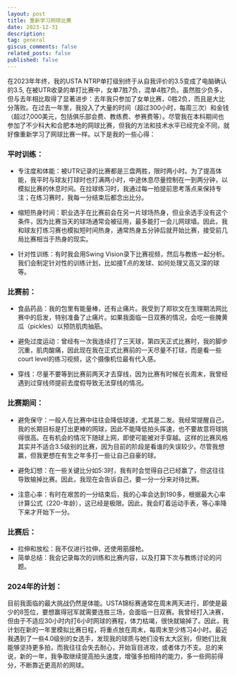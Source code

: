 ```yaml
---
layout: post
title: 重新学习网球比赛
date: 2023-12-31
description: 
tag: general
giscus_comments: false
related_posts: false
published: false
---
```


在2023年年终，我的USTA NTRP单打级别终于从自我评价的3.5变成了电脑确认的3.5, 在被UTR收录的单打比赛中，女单7胜7负，混单4胜7负。虽然胜少负多，但与去年相比取得了显著进步：去年我只参加了女单比赛，0胜2负，而且是大比分落败。在过去一年里，我投入了大量的时间（超过300小时，每周三次）和金钱（超过7,000美元，包括俱乐部会费、教练费、参赛费等）。尽管我在本科期间也参加了不少科大和合肥本地的网球比赛，但我的方法和技术水平已经完全不同，就好像重新学习了网球比赛一样。以下是我的一些心得：

### 平时训练：

- 专注度和体能：被UTR记录的比赛都是三盘两胜，限时两小时。为了提高体能，我平时与球友打球时也打满两小时，中途休息尽量控制在一到两分钟，以模拟比赛的休息时间。在拉球练习时，我通过每一拍提前思考落点来保持专注；在练习赛时，我每一分结束后都念出比分。

- 缩短热身时间：职业选手在比赛前会在另一片球场热身，但业余选手没有这个条件，因为比赛当天的球场通常会被征用，最多能打一会儿网球墙。因此，我和球友打练习赛也模拟短时间热身，通常热身五分钟后就开始比赛，接受前几局比赛相当于热身的现实。

- 针对性训练：有时我会用Swing Vision录下比赛视频，然后与教练一起分析。我们会制定针对性的训练计划，比如接T点的发球、如何处理又高又深的球等。

### 比赛前：

- 食品药品：我的包里有能量棒，还有止痛片。我受到了郑钦文在生理期法网比赛中的启发，特别准备了止痛片。如果我面临一日双赛的情况，会吃一些腌黄瓜（pickles）以预防肌肉抽筋。

- 避免过度运动：曾经有一次我连续打了三天球，第四天正式比赛时，我的脚步沉重，肌肉酸痛，因此现在我在正式比赛前的一天尽量不打球，而是看一些court level的练习视频，这个摄像机位最有代入感。

- 穿线：尽量不要等到比赛前两天才去穿线，因为比赛有时候在长周末，我曾经遇到过穿线师提前去度假导致无法穿线的情况。

### 比赛期间：

- 避免保守：一般人在比赛中往往会降低球速，尤其是二发。我经常提醒自己，我的长期目标是打出更棒的网球，因此不能降低拍头挥速，也不要故意将球挑得很高。在有机会的情况下随球上网，即使可能被对手穿越。这样的比赛风格其实并不适合3.5级别的比赛，因为目前的阶段是看谁的失误较少。尽管我想赢，但我更想在有生之年多打一些让自己自豪的球。

- 避免幻想：在一些关键比分如5:3时，我有时会觉得自己已经赢了，但这往往导致输掉比赛。因此，我现在会告诉自己，要一分一分来对待比赛。

- 注意心率：有时在艰苦的一分结束后，我的心率会达到190多，根据最大心率计算公式（220-年龄），这已经是极限。因此，我会盯着运动手表，等心率降下来才开始下一分。

### 比赛后：

- 拉伸和放松：我不仅进行拉伸，还使用筋膜枪。
- 简单总结：我会记录每次的训练和比赛内容，以及打算下次与教练讨论的问题。

### 2024年的计划：
目前我面临的最大挑战仍然是体能。USTA锦标赛通常在周末两天进行，即使是最少的8签位，要想赢得冠军就需要连胜三场，会面临一日双赛。我曾经打入决赛，但由于不适应30小时内打6小时网球的赛程，体力枯竭，很快就输掉了。因此，我计划在新的一年里模拟比赛日程，将重点放在周末，每周末至少练习4小时。最近我遇到了一些4.0级别的女选手，发现我的球质与她们没有太大区别，但她们比我能够坚持更多拍，而我往往会失去耐心，开始盲目进攻，或者体力不支。总的来说，新的一年，我争取继续提高拍头速度，增强多拍相持的能力，多一些网前得分，不断靠近更高阶的网球。
